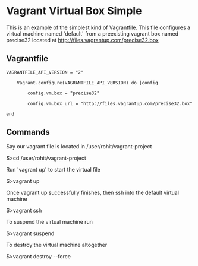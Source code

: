 Vagrant Virtual Box Simple
==========================
This is an example of the simplest kind of Vagrantfile. This file configures a virtual machine named 'default' from a preexisting vagrant box named precise32 located at http://files.vagrantup.com/precise32.box

Vagrantfile
-----------


	VAGRANTFILE_API_VERSION = "2"

		Vagrant.configure(VAGRANTFILE_API_VERSION) do |config

		    config.vm.box = "precise32"

		    config.vm.box_url = "http://files.vagrantup.com/precise32.box"

	end


Commands
---------

Say our vagrant file is located in /user/rohit/vagrant-project

$>cd /user/rohit/vagrant-project

Run 'vagrant up' to start the virtual file

$>vagrant up

Once vagrant up successfully finishes, then ssh into the default virtual machine

$>vagrant ssh

To suspend the virtual machine run

$>vagrant suspend

To destroy the virtual machine altogether

$>vagrant destroy --force
